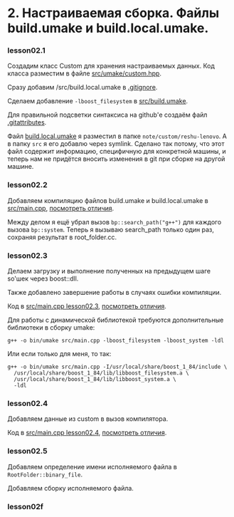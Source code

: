 # 2. Настраиваемая сборка. Файлы build.umake и build.local.umake.

### lesson02.1

Создадим класс Custom для хранения настраиваемых данных. Код класса разместим в файле [src/umake/custom.hpp](/../lesson02.1/src/umake/custom.hpp).

Сразу добавим /src/build.local.umake в [.gitignore](/../lesson02.1/.gitignore).

Сделаем добавление `-lboost_filesystem` в [src/build.umake](/../lesson02.1/src/build.umake).

Для правильной подсветки синтаксиса на github'е создаём файл [.gitattributes](/../lesson02.1/.gitattributes).

Файл [build.local.umake](/../lesson02.1/note/custom/reshu-lenovo/build.local.umake) я разместил в папке `note/custom/reshu-lenovo`. А в папку `src` я его добавлю через symlink. Сделано так потому, что этот файл содержит информацию, специфичную для конкретной машины, и теперь нам не придётся вносить изменения в git при сборке на другой машине.

### lesson02.2

Добавляем компиляцию файлов build.umake и build.local.umake в [src/main.cpp](/../lesson02.2/src/main.cpp), [посмотреть отличия](/../../compare/c021..c022).

Между делом я ещё убрал вызов `bp::search_path("g++")` для каждого вызова `bp::system`. Теперь я вызываю search_path только один раз, сохраняя результат в root_folder.cc.

### lesson02.3

Делаем загрузку и выполнение полученных на предыдущем шаге so'шек через boost::dll.

Также добавлено завершение работы в случаях ошибки компиляции.

Код в [src/main.cpp lesson02.3](/../lesson02.3/src/main.cpp), [посмотреть отличия](/../../compare/c022..c023).

Для работы с динамической библиотекой требуются дополнительные библиотеки в сборку umake:
```
g++ -o bin/umake src/main.cpp -lboost_filesystem -lboost_system -ldl
```

Или если только для меня, то так:
```
g++ -o bin/umake src/main.cpp -I/usr/local/share/boost_1_84/include \
  /usr/local/share/boost_1_84/lib/libboost_filesystem.a \
  /usr/local/share/boost_1_84/lib/libboost_system.a \
  -ldl
```

### lesson02.4

Добавляем данные из custom в вызов компилятора.

Код в [src/main.cpp lesson02.4](/../lesson02.4/src/main.cpp), [посмотреть отличия](/../../compare/c023..c024).

### lesson02.5

Добавляем определение имени исполняемого файла в `RootFolder::binary_file`.

Добавляем сборку исполняемого файла.

### lesson02f
